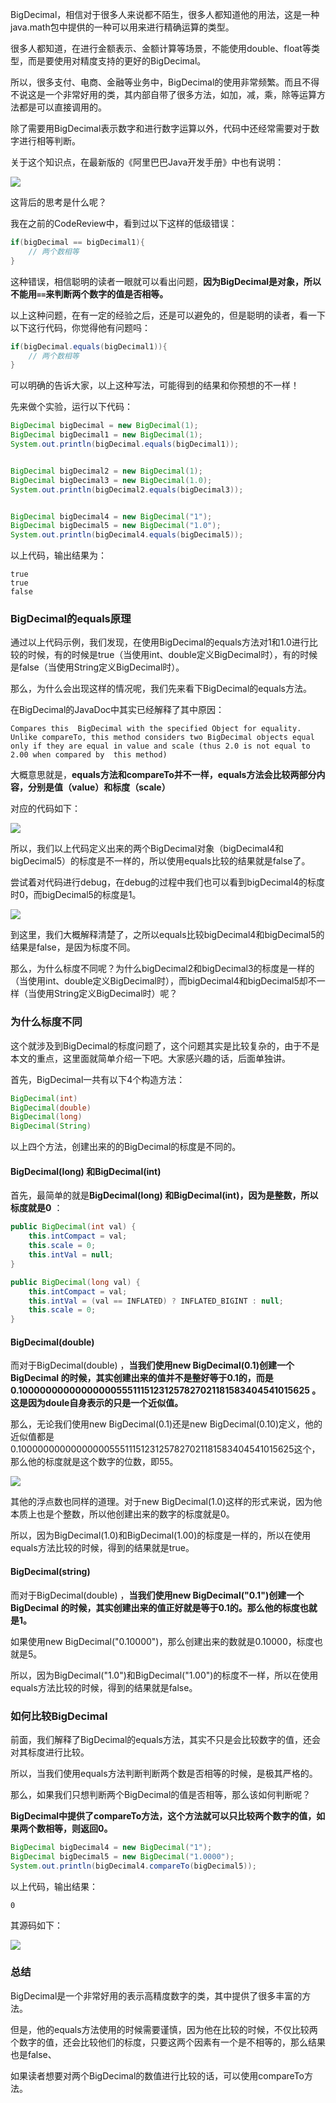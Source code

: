 BigDecimal，相信对于很多人来说都不陌生，很多人都知道他的用法，这是一种java.math包中提供的一种可以用来进行精确运算的类型。

很多人都知道，在进行金额表示、金额计算等场景，不能使用double、float等类型，而是要使用对精度支持的更好的BigDecimal。

所以，很多支付、电商、金融等业务中，BigDecimal的使用非常频繁。而且不得不说这是一个非常好用的类，其内部自带了很多方法，如加，减，乘，除等运算方法都是可以直接调用的。

除了需要用BigDecimal表示数字和进行数字运算以外，代码中还经常需要对于数字进行相等判断。

关于这个知识点，在最新版的《阿里巴巴Java开发手册》中也有说明：

![][1]

这背后的思考是什么呢？

我在之前的CodeReview中，看到过以下这样的低级错误：

```java
if(bigDecimal == bigDecimal1){
    // 两个数相等
}
```
    

这种错误，相信聪明的读者一眼就可以看出问题，**因为BigDecimal是对象，所以不能用`==`来判断两个数字的值是否相等。**

以上这种问题，在有一定的经验之后，还是可以避免的，但是聪明的读者，看一下以下这行代码，你觉得他有问题吗：

```java
if(bigDecimal.equals(bigDecimal1)){
    // 两个数相等
}
```
    

可以明确的告诉大家，以上这种写法，可能得到的结果和你预想的不一样！

先来做个实验，运行以下代码：

```java
BigDecimal bigDecimal = new BigDecimal(1);
BigDecimal bigDecimal1 = new BigDecimal(1);
System.out.println(bigDecimal.equals(bigDecimal1));


BigDecimal bigDecimal2 = new BigDecimal(1);
BigDecimal bigDecimal3 = new BigDecimal(1.0);
System.out.println(bigDecimal2.equals(bigDecimal3));


BigDecimal bigDecimal4 = new BigDecimal("1");
BigDecimal bigDecimal5 = new BigDecimal("1.0");
System.out.println(bigDecimal4.equals(bigDecimal5));
```
    

以上代码，输出结果为：

    true
    true
    false
    

### BigDecimal的equals原理

通过以上代码示例，我们发现，在使用BigDecimal的equals方法对1和1.0进行比较的时候，有的时候是true（当使用int、double定义BigDecimal时），有的时候是false（当使用String定义BigDecimal时）。

那么，为什么会出现这样的情况呢，我们先来看下BigDecimal的equals方法。

在BigDecimal的JavaDoc中其实已经解释了其中原因：

    Compares this  BigDecimal with the specified Object for equality.  Unlike compareTo, this method considers two BigDecimal objects equal only if they are equal in value and scale (thus 2.0 is not equal to 2.00 when compared by  this method)
    

大概意思就是，**equals方法和compareTo并不一样，equals方法会比较两部分内容，分别是值（value）和标度（scale）**


对应的代码如下：

![][2]

所以，我们以上代码定义出来的两个BigDecimal对象（bigDecimal4和bigDecimal5）的标度是不一样的，所以使用equals比较的结果就是false了。

尝试着对代码进行debug，在debug的过程中我们也可以看到bigDecimal4的标度时0，而bigDecimal5的标度是1。

![][3]

到这里，我们大概解释清楚了，之所以equals比较bigDecimal4和bigDecimal5的结果是false，是因为标度不同。

那么，为什么标度不同呢？为什么bigDecimal2和bigDecimal3的标度是一样的（当使用int、double定义BigDecimal时），而bigDecimal4和bigDecimal5却不一样（当使用String定义BigDecimal时）呢？

### 为什么标度不同

这个就涉及到BigDecimal的标度问题了，这个问题其实是比较复杂的，由于不是本文的重点，这里面就简单介绍一下吧。大家感兴趣的话，后面单独讲。

首先，BigDecimal一共有以下4个构造方法：

```java
BigDecimal(int)
BigDecimal(double) 
BigDecimal(long) 
BigDecimal(String)
```
    

以上四个方法，创建出来的的BigDecimal的标度是不同的。

#### BigDecimal(long) 和BigDecimal(int)

首先，最简单的就是**BigDecimal(long) 和BigDecimal(int)，因为是整数，所以标度就是0** ：

```java
public BigDecimal(int val) {
    this.intCompact = val;
    this.scale = 0;
    this.intVal = null;
}

public BigDecimal(long val) {
    this.intCompact = val;
    this.intVal = (val == INFLATED) ? INFLATED_BIGINT : null;
    this.scale = 0;
}
```
    

#### BigDecimal(double)

而对于BigDecimal(double) ，**当我们使用new BigDecimal(0.1)创建一个BigDecimal 的时候，其实创建出来的值并不是整好等于0.1的，而是0.1000000000000000055511151231257827021181583404541015625 。这是因为doule自身表示的只是一个近似值。**

那么，无论我们使用new BigDecimal(0.1)还是new BigDecimal(0.10)定义，他的近似值都是0.1000000000000000055511151231257827021181583404541015625这个，那么他的标度就是这个数字的位数，即55。

![][4]

其他的浮点数也同样的道理。对于new BigDecimal(1.0)这样的形式来说，因为他本质上也是个整数，所以他创建出来的数字的标度就是0。

所以，因为BigDecimal(1.0)和BigDecimal(1.00)的标度是一样的，所以在使用equals方法比较的时候，得到的结果就是true。

#### BigDecimal(string)

而对于BigDecimal(double) ，**当我们使用new BigDecimal("0.1")创建一个BigDecimal 的时候，其实创建出来的值正好就是等于0.1的。那么他的标度也就是1。**

如果使用new BigDecimal("0.10000")，那么创建出来的数就是0.10000，标度也就是5。

所以，因为BigDecimal("1.0")和BigDecimal("1.00")的标度不一样，所以在使用equals方法比较的时候，得到的结果就是false。

### 如何比较BigDecimal

前面，我们解释了BigDecimal的equals方法，其实不只是会比较数字的值，还会对其标度进行比较。

所以，当我们使用equals方法判断判断两个数是否相等的时候，是极其严格的。

那么，如果我们只想判断两个BigDecimal的值是否相等，那么该如何判断呢？

**BigDecimal中提供了compareTo方法，这个方法就可以只比较两个数字的值，如果两个数相等，则返回0。**

```java
BigDecimal bigDecimal4 = new BigDecimal("1");
BigDecimal bigDecimal5 = new BigDecimal("1.0000");
System.out.println(bigDecimal4.compareTo(bigDecimal5));
```
    

以上代码，输出结果：

    0
    

其源码如下：

![][5]

### 总结

BigDecimal是一个非常好用的表示高精度数字的类，其中提供了很多丰富的方法。

但是，他的equals方法使用的时候需要谨慎，因为他在比较的时候，不仅比较两个数字的值，还会比较他们的标度，只要这两个因素有一个是不相等的，那么结果也是false、

如果读者想要对两个BigDecimal的数值进行比较的话，可以使用compareTo方法。


 [1]: https://www.hollischuang.com/wp-content/uploads/2020/09/16004945569932.jpg
 [2]: https://www.hollischuang.com/wp-content/uploads/2020/09/16004955317132.jpg
 [3]: https://www.hollischuang.com/wp-content/uploads/2020/09/16004956382289.jpg
 [4]: https://www.hollischuang.com/wp-content/uploads/2020/09/16004965161081.jpg
 [5]: https://www.hollischuang.com/wp-content/uploads/2020/09/16004972460075.jpg
 [6]: https://www.hollischuang.com/wp-content/uploads/2020/09/16004976158870.jpg